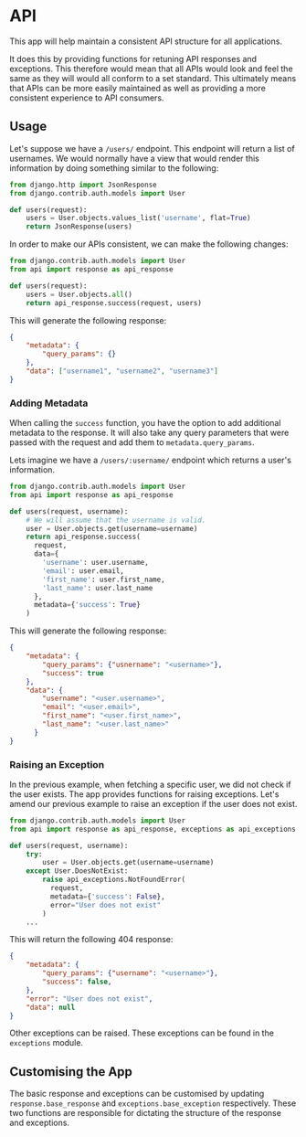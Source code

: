 # API
This app will help maintain a consistent API structure for all applications.

It does this by providing functions for retuning API responses and exceptions. This therefore would mean that all APIs would look and feel the same as they will would all conform to a set standard. This ultimately means that APIs can be more easily maintained as well as providing a more consistent experience to API consumers.

## Usage
Let's suppose we have a `/users/` endpoint.
This endpoint will return a list of usernames.
We would normally have a view that would render this information by doing something similar to the following:

```python
from django.http import JsonResponse
from django.contrib.auth.models import User

def users(request):
    users = User.objects.values_list('username', flat=True)
    return JsonResponse(users)
```

In order to make our APIs consistent, we can make the following changes:
```python
from django.contrib.auth.models import User
from api import response as api_response

def users(request):
    users = User.objects.all()
    return api_response.success(request, users)
```
This will generate the following response:
```json
{
    "metadata": {
        "query_params": {}
    },
    "data": ["username1", "username2", "username3"]
}
```

### Adding Metadata
When calling the `success` function, you have the option to add additional metadata to the response. It will also take any query parameters that were passed with the request and add them to `metadata.query_params`.

Lets imagine we have a `/users/:username/` endpoint which returns a user's information.
```python
from django.contrib.auth.models import User
from api import response as api_response

def users(request, username):
    # We will assume that the username is valid.
    user = User.objects.get(username=username)
    return api_response.success(
      request,
      data={
        'username': user.username,
        'email': user.email,
        'first_name': user.first_name,
        'last_name': user.last_name
      },
      metadata={'success': True}
    )
```

This will generate the following response:
```json
{
    "metadata": {
        "query_params": {"usnername": "<username>"},
        "success": true
    },
    "data": {
        "username": "<user.username>",
        "email": "<user.email>",
        "first_name": "<user.first_name>",
        "last_name": "<user.last_name>"
      }
}
```

### Raising an Exception
In the previous example, when fetching a specific user, we did not check if the user exists.
The app provides functions for raising exceptions. Let's amend our previous example to raise an exception if the user does not exist.

```python
from django.contrib.auth.models import User
from api import response as api_response, exceptions as api_exceptions

def users(request, username):
    try:
        user = User.objects.get(username=username)
    except User.DoesNotExist:
        raise api_exceptions.NotFoundError(
          request,
          metadata={'success': False},
          error="User does not exist"
        )
    ...
```

This will return the following 404 response:
```json
{
    "metadata": {
        "query_params": {"username": "<username>"},
        "success": false,
    },
    "error": "User does not exist",
    "data": null
}
```

Other exceptions can be raised. These exceptions can be found in the `exceptions` module.

## Customising the App
The basic response and exceptions can be customised by updating `response.base_response` and `exceptions.base_exception` respectively. These two functions are responsible for dictating the structure of the response and exceptions.

